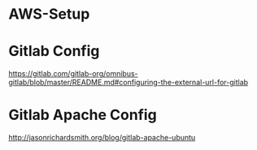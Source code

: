 # AWS-Setup

# Gitlab Config
https://gitlab.com/gitlab-org/omnibus-gitlab/blob/master/README.md#configuring-the-external-url-for-gitlab

# Gitlab Apache Config
http://jasonrichardsmith.org/blog/gitlab-apache-ubuntu
